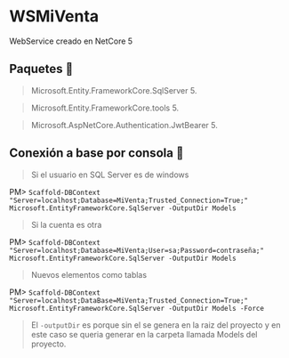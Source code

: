 # WSMiVenta

WebService creado en NetCore 5

## Paquetes :cactus:
> Microsoft.Entity.FrameworkCore.SqlServer 5.

> Microsoft.Entity.FrameworkCore.tools 5.

> Microsoft.AspNetCore.Authentication.JwtBearer 5.

## Conexión a base por consola :corn:
> Si el usuario en SQL Server es de windows

PM> `Scaffold-DBContext "Server=localhost;Database=MiVenta;Trusted_Connection=True;" Microsoft.EntityFrameworkCore.SqlServer -OutputDir Models`

> Si la cuenta es otra

PM> `Scaffold-DBContext "Server=localhost;Database=MiVenta;User=sa;Password=contraseña;" Microsoft.EntityFrameworkCore.SqlServer -OutputDir Models`

> Nuevos elementos como tablas

PM> `Scaffold-DBContext "Server=localhost;DataBase=MiVenta;Trusted_Connection=True;" Microsoft.EntityFrameworkCore.SqlServer -OutputDir Models -Force`

> El  `-outputDir` es porque sin el se genera en la raiz del proyecto y en este caso se queria generar en la carpeta llamada Models del proyecto.
